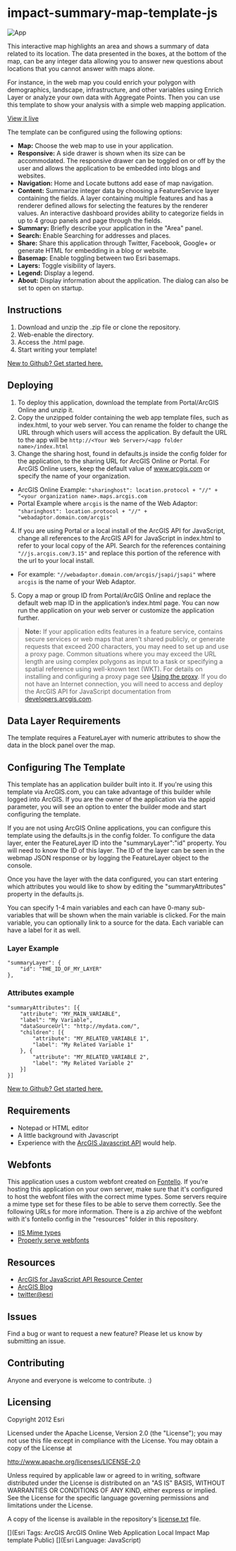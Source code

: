 # impact-summary-map-template-js

![App](http://esri.github.io/impact-summary-map-template-js/images/item.png)

This interactive map highlights an area and shows a summary of data related to its location. The data presented in the boxes, at the bottom of the map, can be any integer data allowing you to answer new questions about locations that you cannot answer with maps alone.

For instance, in the web map you could enrich your polygon with demographics, landscape, infrastructure, and other variables using Enrich Layer or analyze your own data with Aggregate Points. Then you can use this template to show your analysis with a simple web mapping application.

[View it live](http://esri.github.io/impact-summary-map-template-js/)

The template can be configured using the following options:

- **Map:** Choose the web map to use in your application.
- **Responsive:** A side drawer is shown when its size can be accommodated. The responsive drawer can be toggled on or off by the user and allows the application to be embedded into blogs and websites.
- **Navigation:** Home and Locate buttons add ease of map navigation.
- **Content:** Summarize integer data by choosing a FeatureService layer containing the fields. A layer containing multiple features and has a renderer defined allows for selecting the features by the renderer values. An interactive dashboard provides ability to categorize fields in up to 4 group panels and page through the fields.
- **Summary:** Briefly describe your application in the "Area" panel.
- **Search:** Enable Searching for addresses and places.
- **Share:** Share this application through Twitter, Facebook, Google+ or generate HTML for embedding in a blog or website.
- **Basemap:** Enable toggling between two Esri basemaps.
- **Layers:** Toggle visibility of layers.
- **Legend:** Display a legend.
- **About:** Display information about the application. The dialog can also be set to open on startup.

## Instructions

1. Download and unzip the .zip file or clone the repository.
2. Web-enable the directory.
3. Access the .html page.
4. Start writing your template!

[New to Github? Get started here.](https://github.com/)

## Deploying

1. To deploy this application, download the template from Portal/ArcGIS Online and unzip it.
2. Copy the unzipped folder containing the web app template files, such as index.html, to your web server. You can rename the folder to change the URL through which users will access the application. By default the URL to the app will be `http://<Your Web Server>/<app folder name>/index.html`
3. Change the sharing host, found in defaults.js inside the config folder for the application, to the sharing URL for ArcGIS Online or Portal. For ArcGIS Online users, keep the default value of www.arcgis.com or specify the name of your organization.
  - ArcGIS Online Example:  `"sharinghost": location.protocol + "//" + “<your organization name>.maps.arcgis.com`
  - Portal Example where `arcgis` is the name of the Web Adaptor: `"sharinghost": location.protocol + "//" + "webadaptor.domain.com/arcgis"`
4. If you are using Portal or a local install of the ArcGIS API for JavaScript, change all references to the ArcGIS API for JavaScript in index.html to refer to your local copy of the API. Search for the references containing `"//js.arcgis.com/3.15"` and replace this portion of the reference with the url to your local install.
  - For example: `"//webadaptor.domain.com/arcgis/jsapi/jsapi"` where `arcgis` is the name of your Web Adaptor.
5. Copy a map or group ID from Portal/ArcGIS Online and replace the default web map ID in the application’s index.html page. You can now run the application on your web server or customize the application further.

> **Note:** If your application edits features in a feature service, contains secure services or web maps that aren't shared publicly, or generate requests that exceed 200 characters, you may need to set up and use a proxy page. Common situations where you may exceed the URL length are using complex polygons as input to a task or specifying a spatial reference using well-known text (WKT). For details on installing and configuring a proxy page see [Using the proxy](https://developers.arcgis.com/javascript/jshelp/ags_proxy.html). If you do not have an Internet connection, you will need to access and deploy the ArcGIS API for JavaScript documentation from [developers.arcgis.com](https://developers.arcgis.com/).

## Data Layer Requirements
The template requires a FeatureLayer with numeric attributes to show the data in the block panel over the map.

## Configuring The Template
This template has an application builder built into it. If you're using this template via ArcGIS.com, you can take advantage of this builder while logged into ArcGIS. If you are the owner of the application via the appid parameter, you will see an option to enter the builder mode and start configuring the template.

If you are not using ArcGIS Online applications, you can configure this template using the defaults.js in the config folder. To configure the data layer, enter the FeatureLayer ID into the "summaryLayer":"id" property. You will need to know the ID of this layer. The ID of the layer can be seen in the webmap JSON response or by logging the FeatureLayer object to the console.

Once you have the layer with the data configured, you can start entering which attributes you would like to show by editing the "summaryAttributes" property in the defaults.js.

You can specify 1-4 main variables and each can have 0-many sub-variables that will be shown when the main variable is clicked. For the main variable, you can optionally link to a source for the data. Each variable can have a label for it as well.

### Layer Example

    "summaryLayer": {
        "id": "THE_ID_OF_MY_LAYER"
    },

### Attributes example

    "summaryAttributes": [{
        "attribute": "MY_MAIN_VARIABLE",
        "label": "My Variable",
        "dataSourceUrl": "http://mydata.com/",
        "children": [{
            "attribute": "MY_RELATED_VARIABLE 1",
            "label": "My Related Variable 1"
        }, {
            "attribute": "MY_RELATED_VARIABLE 2",
            "label": "My Related Variable 2"
        }]
    }]

 [New to Github? Get started here.](https://github.com/)

## Requirements

* Notepad or HTML editor
* A little background with Javascript
* Experience with the [ArcGIS Javascript API](http://www.esri.com/) would help.

## Webfonts

This application uses a custom webfont created on [Fontello](http://fontello.com/). If you're hosting this application on your own server, make sure that it's configured to host the webfont files with the correct mime types. Some servers require a mime type set for these files to be able to serve them correctly. See the following URLs for more information. There is a zip archive of the webfont with it's fontello config in the "resources" folder in this repository.
- [IIS Mime types](http://codingstill.com/2013/01/set-mime-types-for-web-fonts-in-iis/)
- [Properly serve webfonts](http://blog.symbolset.com/properly-serve-webfonts)

## Resources

* [ArcGIS for JavaScript API Resource Center](http://help.arcgis.com/en/webapi/javascript/arcgis/index.html)
* [ArcGIS Blog](http://blogs.esri.com/esri/arcgis/)
* [twitter@esri](http://twitter.com/esri)

## Issues

Find a bug or want to request a new feature?  Please let us know by submitting an issue.

## Contributing

Anyone and everyone is welcome to contribute. :)

## Licensing
Copyright 2012 Esri

Licensed under the Apache License, Version 2.0 (the "License");
you may not use this file except in compliance with the License.
You may obtain a copy of the License at

   http://www.apache.org/licenses/LICENSE-2.0

Unless required by applicable law or agreed to in writing, software
distributed under the License is distributed on an "AS IS" BASIS,
WITHOUT WARRANTIES OR CONDITIONS OF ANY KIND, either express or implied.
See the License for the specific language governing permissions and
limitations under the License.

A copy of the license is available in the repository's [license.txt](https://raw.github.com/Esri/impact-summary-map-template-js/master/license.txt) file.

[](Esri Tags: ArcGIS ArcGIS Online Web Application Local Impact Map template Public)
[](Esri Language: JavaScript)

